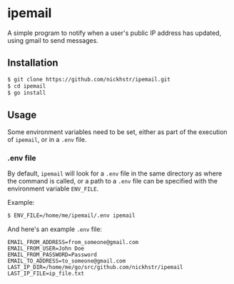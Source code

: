 # ipemail
A simple program to notify when a user's public IP address has updated, using gmail to send messages.

## Installation
```sh
$ git clone https://github.com/nickhstr/ipemail.git
$ cd ipemail
$ go install
```

## Usage
Some environment variables need to be set, either as part of the execution of `ipemail`, or in a `.env` file.

### .env file
By default, `ipemail` will look for a `.env` file in the same directory as where the command is called, or a path to a `.env` file can be specified with the environment variable `ENV_FILE`.

Example:
```sh
$ ENV_FILE=/home/me/ipemail/.env ipemail
```

And here's an example `.env` file:
```
EMAIL_FROM_ADDRESS=from_someone@gmail.com
EMAIL_FROM_USER=John Doe
EMAIL_FROM_PASSWORD=Password
EMAIL_TO_ADDRESS=to_someone@gmail.com
LAST_IP_DIR=/home/me/go/src/github.com/nickhstr/ipemail
LAST_IP_FILE=ip_file.txt
```
